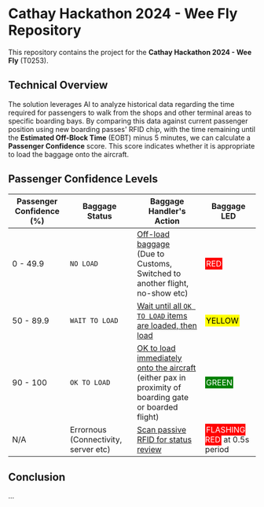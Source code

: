 # Cathay Hackathon 2024 - Wee Fly Repository

This repository contains the project for the **Cathay Hackathon 2024 - Wee Fly** (T0253).

## Technical Overview

The solution leverages AI to analyze historical data regarding the time required for passengers to walk from the shops and other terminal areas to specific boarding bays. By comparing this data against current passenger position using new boarding passes' RFID chip, with the time remaining until the **Estimated Off-Block Time** (EOBT) minus 5 minutes, we can calculate a **Passenger Confidence** score. This score indicates whether it is appropriate to load the baggage onto the aircraft.

## Passenger Confidence Levels

| Passenger Confidence (%) | Baggage Status        | Baggage Handler's Action                                | Baggage LED                                 |
|--------------------------|-----------------------|--------------------------------------------------------|---------------------------------------------|
| 0 - 49.9                 | `NO LOAD`             | <u>Off-load baggage</u><br>(Due to Customs, Switched to another flight, no-show etc)                                               | <span style="background-color: red; color: white; padding: 2px;">RED</span>      |
| 50 - 89.9                | `WAIT TO LOAD`        | <u>Wait until all `OK TO LOAD` items are loaded, then load</u> | <span style="background-color: yellow; color: black; padding: 2px;">YELLOW</span> |
| 90 - 100                 | `OK TO LOAD`          | <u>OK to load immediately onto the aircraft</u><br>(either pax in proximity of boarding gate or boarded flight)                      | <span style="background-color: green; color: white; padding: 2px;">GREEN</span>  |
| N/A                      | Errornous (Connectivity, server etc) | <u>Scan passive RFID for status review</u> | <span style="background-color: red; color: white; padding: 2px;">FLASHING RED</span> at 0.5s period |

## Conclusion

...